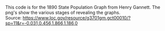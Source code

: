This code is for the 1890 State Population Graph from Henry Gannett. The png's show the various stages of revealing the graphs.  
Source: https://www.loc.gov/resource/g3701gm.gct00010/?sp=11&r=-0.031,0.456,1.866,1.186,0
